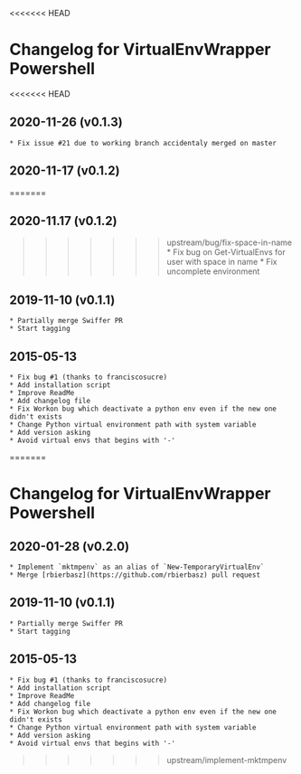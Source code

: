 <<<<<<< HEAD
# Changelog for VirtualEnvWrapper Powershell

<<<<<<< HEAD
## 2020-11-26 (v0.1.3)
	* Fix issue #21 due to working branch accidentaly merged on master

## 2020-11-17 (v0.1.2)
=======
## 2020-11.17 (v0.1.2)
>>>>>>> upstream/bug/fix-space-in-name
	* Fix bug on Get-VirtualEnvs for user with space in name
	* Fix uncomplete environment

## 2019-11-10 (v0.1.1)
	* Partially merge Swiffer PR
	* Start tagging
	
## 2015-05-13
	* Fix bug #1 (thanks to franciscosucre)
	* Add installation script
	* Improve ReadMe
	* Add changelog file
	* Fix Workon bug which deactivate a python env even if the new one didn't exists
	* Change Python virtual environment path with system variable
	* Add version asking
	* Avoid virtual envs that begins with '-'
=======
# Changelog for VirtualEnvWrapper Powershell

## 2020-01-28 (v0.2.0)
	* Implement `mktmpenv` as an alias of `New-TemporaryVirtualEnv`
	* Merge [rbierbasz](https://github.com/rbierbasz) pull request

## 2019-11-10 (v0.1.1)
	* Partially merge Swiffer PR
	* Start tagging
	
## 2015-05-13
	* Fix bug #1 (thanks to franciscosucre)
	* Add installation script
	* Improve ReadMe
	* Add changelog file
	* Fix Workon bug which deactivate a python env even if the new one didn't exists
	* Change Python virtual environment path with system variable
	* Add version asking
	* Avoid virtual envs that begins with '-'
>>>>>>> upstream/implement-mktmpenv
